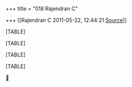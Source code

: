 +++
title = "018 Rajendran C"

+++
[[Rajendran C	2011-05-22, 12:44:21 [Source](https://groups.google.com/g/bvparishat/c/P7Nvh68HUJc)]]



[TABLE]

[TABLE]

[TABLE]

[TABLE]



